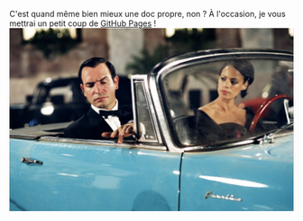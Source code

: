 C'est quand même bien mieux une doc propre, non ?  À l'occasion, je vous mettrai un petit coup de [GitHub Pages](https://louisonsarlinmagnus.github.io/TurboNAS/) !
[![OSS](img/oss_doc_propre.jpg)](https://louisonsarlinmagnus.github.io/TurboNAS/)